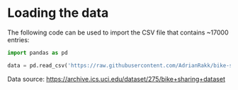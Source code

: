 # Loading the data
The following code can be used to import the CSV file that contains ~17000 entries:

```python
import pandas as pd

data = pd.read_csv('https://raw.githubusercontent.com/AdrianRakk/bike-sharing/main/original/hour.csv')
```

Data source: https://archive.ics.uci.edu/dataset/275/bike+sharing+dataset
